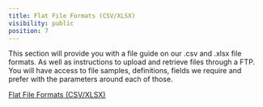 ```yaml
---
title: Flat File Formats (CSV/XLSX)
visibility: public
position: 7
---
```


This section will provide you with a file guide on our .csv and .xlsx file formats. As well as instructions to upload and retrieve files through a FTP. You will have access to file samples, definitions, fields we require and prefer with the parameters around each of those.

<a href="{{ site.baseurl}}/file-specs">Flat File Formats (CSV/XLSX)</a>